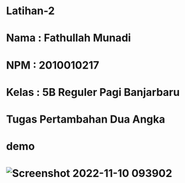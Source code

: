 # Latihan-2
# Nama : Fathullah Munadi
# NPM : 2010010217
# Kelas : 5B Reguler Pagi Banjarbaru
# Tugas Pertambahan Dua Angka
# demo
# ![Screenshot 2022-11-10 093902](https://user-images.githubusercontent.com/103910616/200979637-ac9e1cf3-5885-4f21-82f8-3d5445a88053.jpg)

